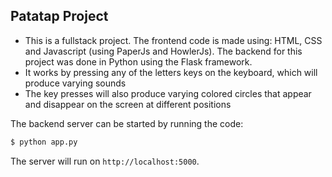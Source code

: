 ## Patatap Project

- This is a fullstack project. The frontend code is made using: HTML, CSS and Javascript (using PaperJs and HowlerJs). The backend for this project was done in Python using the Flask framework.
- It works by pressing any of the letters keys on the keyboard, which will produce varying sounds
- The key presses will also produce varying colored circles that appear and disappear on the screen at different positions 

The backend server can be started by running the code:
```bash 
$ python app.py
```
The server will run on `http://localhost:5000`.